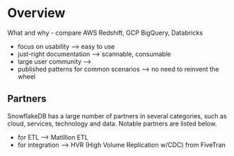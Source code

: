 # Overview

What and why - compare AWS Redshift, GCP BigQuery, Databricks

- focus on usability --> easy to use
- just-right documentation --> scannable, consumable
- large user community --> 
- published patterns for common scenarios --> no need to reinvent the wheel

## Partners

SnowflakeDB has a large number of partners in several categories, such as cloud, services, technology and data.  Notable partners are listed below.  

- for ETL --> Matillion ETL
- for integration --> HVR (High Volume Replication w/CDC) from FiveTran

